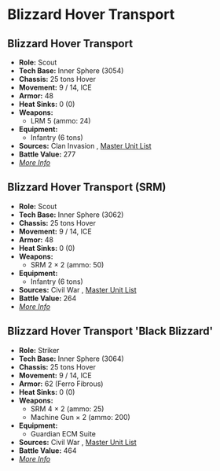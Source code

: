 # Blizzard Hover Transport 

## Blizzard Hover Transport 

- **Role:** Scout 
- **Tech Base:** Inner Sphere (3054) 
- **Chassis:** 25 tons Hover 
- **Movement:** 9 / 14, ICE 
- **Armor:** 48 
- **Heat Sinks:** 0 (0) 
- **Weapons:** 
  - LRM 5 (ammo: 24) 
- **Equipment:** 
  - Infantry (6 tons) 
- **Sources:** Clan Invasion , [Master Unit List](http://masterunitlist.info/Unit/Details/398) 
- **Battle Value:** 277 
- [*More Info*](blizzard_hover_transport/blizzard_hover_transport.md) 

## Blizzard Hover Transport (SRM) 

- **Role:** Scout 
- **Tech Base:** Inner Sphere (3062) 
- **Chassis:** 25 tons Hover 
- **Movement:** 9 / 14, ICE 
- **Armor:** 48 
- **Heat Sinks:** 0 (0) 
- **Weapons:** 
  - SRM 2 × 2 (ammo: 50) 
- **Equipment:** 
  - Infantry (6 tons) 
- **Sources:** Civil War , [Master Unit List](http://masterunitlist.info/Unit/Details/397) 
- **Battle Value:** 264 
- [*More Info*](blizzard_hover_transport/blizzard_hover_transport_srm.md) 

## Blizzard Hover Transport 'Black Blizzard' 

- **Role:** Striker 
- **Tech Base:** Inner Sphere (3064) 
- **Chassis:** 25 tons Hover 
- **Movement:** 9 / 14, ICE 
- **Armor:** 62 (Ferro Fibrous) 
- **Heat Sinks:** 0 (0) 
- **Weapons:** 
  - SRM 4 × 2 (ammo: 25) 
  - Machine Gun × 2 (ammo: 200) 
- **Equipment:** 
  - Guardian ECM Suite 
- **Sources:** Civil War , [Master Unit List](http://masterunitlist.info/Unit/Details/396) 
- **Battle Value:** 464 
- [*More Info*](blizzard_hover_transport/blizzard_hover_transport_black_blizzard.md) 

